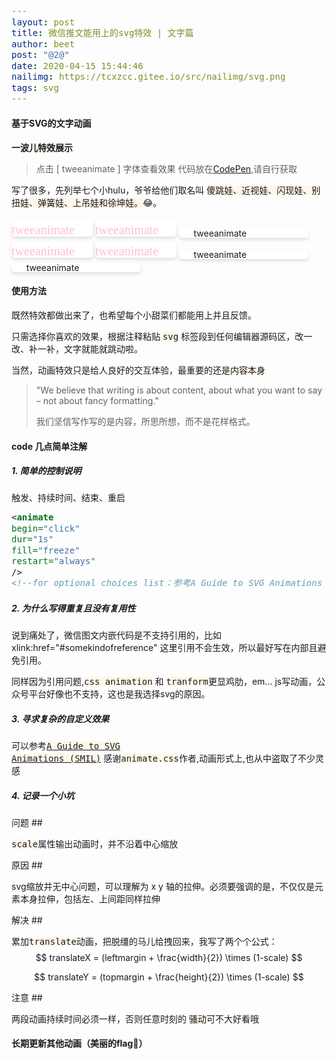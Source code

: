 ```yaml
---
layout: post
title: 微信推文能用上的svg特效 | 文字篇
author: beet
post: "@2@"
date: 2020-04-15 15:44:46
nailimg: https://tcxzcc.gitee.io/src/nailimg/svg.png
tags: svg
---
```

<style>
aside  {display:inline-block;background-color: white; border-radius: 5px;box-shadow: 0 3px 5px rgba(0, 0, 0, .12);line-height:15px;margin-top:5px} code {background: #fff6ea;font-size:14px}
</style>



#### 基于SVG的文字动画 #

**一波儿<code>特效</code>展示**

> 点击 [ tweeanimate ] 字体查看效果
> 代码放在[CodePen](https://codepen.io/beetcb/pen/jObbBdN),请自行获取

写了很多，先列举七个小hulu，爷爷给他们取名叫 <code>傻跳娃、近视娃、闪现娃、别扭娃、弹簧娃、上吊娃和徐坤娃。</code>:joy:。

<aside class="center-align waves-effect "><svg version="1.1" xmlns="http://www.w3.org/2000/svg" height="26" width="130" viewbox="0 0 130 26"
      preserveAspectRatio="xMidYMid meet">
      <text fill=pink font-size="20px" font-family="microsoft yahei" y="22" x="0"
        preserveAspectRatio="xMidYMid meet">tweeanimate
        <animateTransform attributeName="transform" attributeType="XML" type="rotate" begin="click" calcMode="spline"
          additive="sum"
          values="0 30 20;1.5 30 20;-.5 30 20;-1.5 30 20;-1.5 30 20;1.5 30 20;1.5 30 20;1.5 30 20;1.5 30 20;-1.5 30 20;2.5 30 20;
        -1.5 30 20;1.5 30 20;0.5 30 20;1.5 30 20;2.5 30 20;-.5 30 20;-.5 30 20;-1.5 30 20;2.5 30 20;-1.5 30 20;0.5 30 20;2.5 30 20;2.5 30 20;1.5 30 20;2.5 30 20;2.5 30 20;.5 30 20;-1.5 30 20;-2.5 30 20;.5 30 20;.5 30 20;-2.5 30 20;-1.5 30 20;.5 30 20;.5 30 20;2.5 30 20;2.5 30 20;2.5 30 20;1.5 30 20;-.5 30 20;-1.5 30 20;2.5 30 20;1.5 30 20;0.5 30 20;-.5 30 20;.5 30 20;1.5 30 20;-2.5 30 20;-1.5 30 20;0 30 20"
          keyTimes="0;0.03;0.05;0.08;0.09;0.1;0.13;0.15;0.18;0.19;0.2;0.23;0.25;0.28;0.29;0.30;0.33;0.35;0.38;.39;.4;0.43;0.45;0.48;.49;0.5;0.53;0.55;0.58;0.59;0.6;0.63;0.65;0.68;0.69;0.7;0.73;0.75;0.78;0.79;0.8;0.83;0.85;0.88;0.89;0.9;0.93;0.95;0.98;.99;1"
          keySplines=".19 .65 .76 .21;.19 .65 .76 .21;.19 .65 .76 .21;.19 .65 .76 .21;.19 .65 .76 .21;.19 .65 .76 .21;.19 .65 .76 .21;.19 .65 .76 .21;.19 .65 .76 .21;.19 .65 .76 .21;.19 .65 .76 .21;.19 .65 .76 .21;.19 .65 .76 .21;.19 .65 .76 .21;.19 .65 .76 .21;.19 .65 .76 .21;.19 .65 .76 .21;.19 .65 .76 .21;.19 .65 .76 .21;.19 .65 .76 .21;.19 .65 .76 .21;.19 .65 .76 .21;.19 .65 .76 .21;.19 .65 .76 .21;.19 .65 .76 .21;.19 .65 .76 .21;.19 .65 .76 .21;.19 .65 .76 .21;.19 .65 .76 .21;.19 .65 .76 .21;.19 .65 .76 .21;.19 .65 .76 .21;.19 .65 .76 .21;.19 .65 .76 .21;.19 .65 .76 .21;.19 .65 .76 .21;.19 .65 .76 .21;.19 .65 .76 .21;.19 .65 .76 .21;.19 .65 .76 .21;.19 .65 .76 .21;.19 .65 .76 .21;.19 .65 .76 .21;.19 .65 .76 .21;.19 .65 .76 .21;.19 .65 .76 .21;.19 .65 .76 .21;.19 .65 .76 .21;.19 .65 .76 .21;.19 .65 .76 .21"
          dur="5" repeatCount="1">
        </animateTransform>
        <animate attributeName="y" dur="4s" calcMode="spline" additive="sum"
          keySplines=".19 .65 .76 .21;.19 .65 .76 .21;.19 .65 .76 .21;.19 .65 .76 .21;.19 .65 .76 .21;.19 .65 .76 .21;.19 .65 .76 .21;.19 .65 .76 .21;.19 .65 .76 .21;.19 .65 .76 .21;.19 .65 .76 .21;.19 .65 .76 .21;.19 .65 .76 .21;.19 .65 .76 .21;.19 .65 .76 .21;.19 .65 .76 .21;.19 .65 .76 .21;.19 .65 .76 .21;.19 .65 .76 .21;.19 .65 .76 .21;.19 .65 .76 .21;.19 .65 .76 .21;.19 .65 .76 .21;.19 .65 .76 .21;.19 .65 .76 .21;.19 .65 .76 .21;.19 .65 .76 .21;.19 .65 .76 .21;.19 .65 .76 .21;.19 .65 .76 .21;.19 .65 .76 .21;.19 .65 .76 .21;.19 .65 .76 .21;.19 .65 .76 .21;.19 .65 .76 .21;.19 .65 .76 .21;.19 .65 .76 .21;.19 .65 .76 .21;.19 .65 .76 .21;.19 .65 .76 .21;.19 .65 .76 .21;.19 .65 .76 .21;.19 .65 .76 .21;.19 .65 .76 .21;.19 .65 .76 .21;.19 .65 .76 .21;.19 .65 .76 .21;.19 .65 .76 .21;.19 .65 .76 .21;.19 .65 .76 .21"
          values="0;1.5;.5;.5;.5;-.5;.5;1.5;1.5;1.5;2.5;.5;.5;2.5;1.5;2.5;1.5;.5;.5;0;1.5;.5;-.5;-.5;.5;-.5;.5;2.5;1.5;2.5;1.5;1.5;.5;1.5;.5;.5;2.5;1.5;0.5;-1.5;.5;-.5;.5;1.5;.5;1.5;.5;1.5;1.5;.5;0"
          repeatCount="1" begin="click">
        </animate>
      </text>
    </svg></aside>

<aside class="center-align waves-effect "><svg version="1.1" xmlns="http://www.w3.org/2000/svg" height="26" width="130" viewbox="0 0 130 26">
      <text fill=pink font-size="20px" font-family="microsoft yahei" y="22" x="0"
        preserveAspectRatio="xMidYMid meet">tweeanimate
        <animateTransform attributeName="transform" attributeType="XML" type="scale" begin="click" dur="1s"
          values="1;1.1;1" additive="sum" repeatCount="1">
        </animateTransform>
        <animateTransform attributeName="transform" attributeType="XML" type="translate" begin="click" dur="1s"
          values="0,0;-6.5,-1.8;0,0" additive="sum" repeatCount="1">
        </animateTransform>
      </text>
    </svg></aside>

<aside class="center-align waves-effect "><svg version="1.1" xmlns="http://www.w3.org/2000/svg" height="26" width="130" viewbox="0 0 130 26">
      <text fill=pink font-size="20px" font-family="microsoft yahei" y="22" x="0"
        preserveAspectRatio="xMidYMid meet">tweeanimate
        <animate attributeName="opacity" attributeType="CSS" begin="click" dur="3s" values="1;0;1;0;1"
          keyTimes="0;.25;.5;.75;1" repeatCount="2">
        </animate>
      </text>
    </svg></aside>

<aside class="center-align waves-effect "><svg version="1.1" xmlns="http://www.w3.org/2000/svg" height="26" width="130" viewbox="0 0 130 26">
      <text fill=pink font-size="20px" font-family="microsoft yahei" y="22" x="0"
        preserveAspectRatio="xMidYMid meet">tweeanimate
        <animateTransform attributeName="transform" attributeType="XML" type="scale" begin="click" dur="1s"
          values="1,1;1.23,0.8;0.8,1.25;1.15,0.85;1.05,0.95;1,1" repeatCount="1">
        </animateTransform>
        <animateTransform attributeName="transform" attributeType="XML" type="translate" begin="click" dur="1s"
          values="0,0;-14.95,3.59;13,-4.5;-9.75,2.7;-3.25,0.9;0,0" additive="sum" repeatCount="1">
        </animateTransform>
      </text>
    </svg></aside>

<aside class="center-align waves-effect "><svg version="1.1" xmlns="http://www.w3.org/2000/svg" height="26" width="130" viewbox="0 0 130 26">
      <text fill=pink font-size="20px" font-family="microsoft yahei" y="22" x="0"
        preserveAspectRatio="xMidYMid meet">tweeanimate
        <animate attributeName="x" begin="click" dur="2s" values="0;8;-8;8;-8;8;-8;8;-8;8;-8;8;-8;1;-1;0"
          repeatCount="1">
        </animate>
      </text>
    </svg></aside>

<aside class="center-align waves-effect "><svg version="1.1" xmlns="http://www.w3.org/2000/svg" height="26" width="130" viewbox="0 0 130 26">
      <text fill=pink font-size="20px" font-family="microsoft yahei" y="22" x="0"
        preserveAspectRatio="xMidYMid meet">tweeanimate
        <animateTransform attributeName="transform"  attributeType="XML" type="rotate" begin="click"
          values="10 50 0;-10 50 0;8 50 0;-8 50 0;7 50 0;-7 50 0;5 50 0;-5 50 0;-2 50 0;0 50 0"
          keyTimes="0;0.1;0.2;0.3;0.4;0.5;0.6;0.7;.85;1"
          dur="3s" repeatCount="1">
        </animateTransform>
      </text>
    </svg></aside>
<aside class="center-align waves-effect "><svg version="1.1" xmlns="http://www.w3.org/2000/svg" height="26" width="130" viewbox="0 0 130 26"
      preserveAspectRatio="xMidYMid meet">
      <text fill=pink font-size="20px" font-family="microsoft yahei" y="22" x="0"
        preserveAspectRatio="xMidYMid meet">tweeanimate
        <animate attributeName="y" attributeType="XML" begin="click" dur="3s" calcMode="spline"
          values="25;13; 25; 17; 25; 20; 25; 24.5; 25" keyTimes="0; 0.15; 0.2; 0.3; 0.45; 0.6; 0.75; 0.9; 1"
          keySplines="0.42 0 1 1;0.42 0 1 1;0 0 0.59 1;0.42 0 1 1;0 0 0.59 1;0.42 0 1 1;0 0 0.59 1;0.42 0 1 1"
          repeatCount="2">
        </animate>
      </text>
    </svg></aside>

#### 使用方法 #

既然特效都做出来了，也希望每个小甜菜们都能用上并且反馈。

只需选择你喜欢的效果，根据注释粘贴 <code>svg</code> 标签段到任何编辑器源码区，改一改、补一补，文字就能就跳动啦。

当然，动画特效只是给人良好的交互体验，最重要的还是<code>内容本身</code>

> "We believe that writing is about content, about what you want to say – not about fancy formatting."
>
> 我们坚信写作写的是内容，所思所想，而不是花样格式。

#### code 几点简单注解 #

##### 1. 简单的控制说明

触发、持续时间、结束、重启

``` svg
<animate 
begin="click" 
dur="1s" 
fill="freeze" 
restart="always" 
/>
<!--for optional choices list：参考A Guide to SVG Animations (SMIL)-->
```
##### 2. **为什么写得重复且没有复用性**

说到痛处了，微信图文内嵌代码是不支持引用的，比如xlink:href="#somekindofreference" 这里引用不会生效，所以最好写在内部且避免引用。

同样因为引用问题,<code>css animation</code> 和 <code>tranform</code>更显鸡肋，em... js写动画，公众号平台好像也不支持，这也是我选择svg的原因。

##### 3. **寻求复杂的自定义效果**

  可以参考<code>[A Guide to SVG Animations (SMIL\)](https://css-tricks.com/guide-svg-animations-smil/)</code>
  感谢<code>animate.css</code>作者,动画形式上,也从中盗取了不少灵感

##### 4. **记录一个小坑**

问题 ##

<code>scale</code>属性输出动画时，并不沿着中心缩放

原因 ##

svg缩放并无中心问题，可以理解为 x y 轴的拉伸。必须要强调的是，不仅仅是元素本身拉伸，包括左、上间距同样拉伸

解决 ##

累加<code>translate</code>动画，把脱缰的马儿给拽回来，我写了两个个公式：
$$
translateX = (leftmargin + \frac{width}{2})  \times (1-scale)
$$

$$
translateY = (topmargin + \frac{height}{2})  \times (1-scale)
$$

注意 ##

两段动画持续时间必须一样，否则任意时刻的 <code>骚动</code>可不大好看哦

#### 长期更新其他动画（美丽的flag:dog:）






